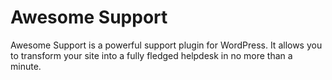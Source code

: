 Awesome Support
==================

Awesome Support is a powerful support plugin for WordPress. It allows you to transform your site into a fully fledged helpdesk in no more than a minute.